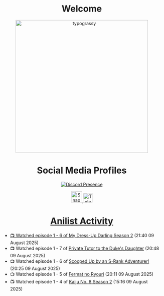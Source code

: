 <div align="center">

# Welcome
<a href="https://github.com/kawarimidoll/typograssy">
    <img alt="typograssy" src="https://typograssy.deno.dev/api?text=%E3%82%88%E3%81%86%E3%81%93%E3%81%9D%E3%81%BF%E3%81%AA%E3%81%95%E3%82%93%20-%20Sheby--&&l0=none&l1=82d9d0&l2=027353&l3=038c4c&l4=01402e&bg=none&frame=none&speed=100&comment=" width="421.99">
</a>

</div>

<div align="center">

# Social Media Profiles

[![Discord Presence](https://lanyard.cnrad.dev/api/612532963938271232)](https://discord.com/users/612532963938271232)


<a href="https://www.snapchat.com/add/a.sheby" title="Snapchat Profile">
    <img src="https://www.freepnglogos.com/uploads/snapchat-logo-png-0.png" width="35" alt="Snapchat Logo" />


<a href="https://t.me/ASheby" title="Telegram Profile">
    <img src="https://www.freepnglogos.com/uploads/telegram-logo-png-0.png" width="30" alt="Telegram Logo" />


</div>

<div align="center">

# Anilist Activity

</div>

<!-- ANILIST_ACTIVITY:start -->

-   📺 Watched episode 1 - 6 of [My Dress-Up Darling Season 2](https://anilist.co/anime/154768) (21:40 09 August 2025)
-   📺 Watched episode 1 - 7 of [Private Tutor to the Duke's Daughter](https://anilist.co/anime/170113) (20:48 09 August 2025)
-   📺 Watched episode 1 - 6 of [Scooped Up by an S-Rank Adventurer!](https://anilist.co/anime/179885) (20:25 09 August 2025)
-   📺 Watched episode 1 - 5 of [Fermat no Ryouri](https://anilist.co/anime/186003) (20:11 09 August 2025)
-   📺 Watched episode 1 - 4 of [Kaiju No. 8 Season 2](https://anilist.co/anime/178754) (15:16 09 August 2025)

<!-- ANILIST_ACTIVITY:end -->
